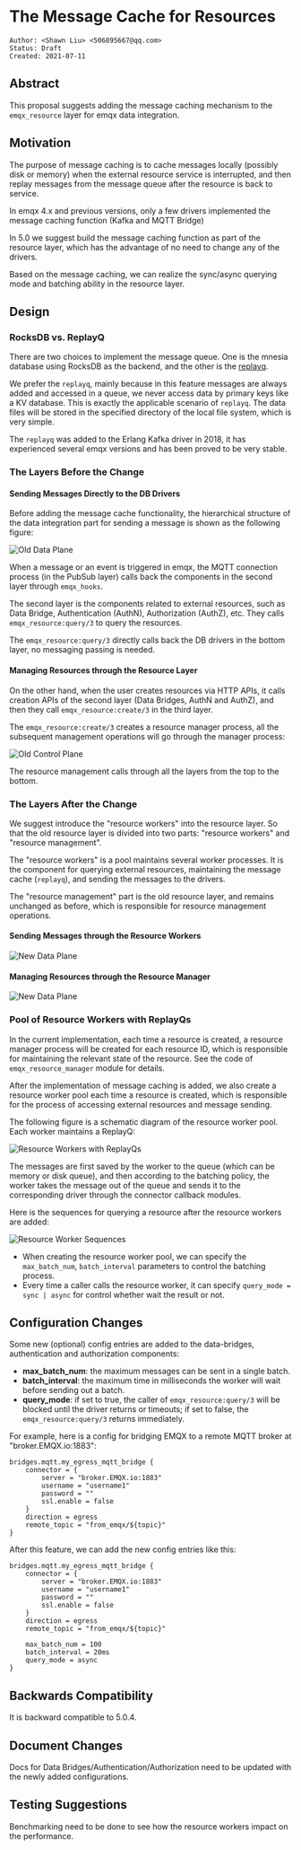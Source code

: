 # The Message Cache for Resources

```
Author: <Shawn Liu> <506895667@qq.com>
Status: Draft
Created: 2021-07-11
```

## Abstract

This proposal suggests adding the message caching mechanism to the `emqx_resource` layer for emqx data integration.

## Motivation

The purpose of message caching is to cache messages locally (possibly disk or memory) when the external resource service is interrupted, and then replay messages from the message queue after the resource is back to service.

In emqx 4.x and previous versions, only a few drivers implemented the message caching function (Kafka and MQTT Bridge)

In 5.0 we suggest build the message caching function as part of the resource layer, which has the advantage of no need to change any of the drivers.

Based on the message caching, we can realize the sync/async querying mode and batching ability in the resource layer.

## Design

### RocksDB vs. ReplayQ

There are two choices to implement the message queue. One is the mnesia database using RocksDB as the backend, and the other is the [replayq](https://github.com/emqx/replayq).

We prefer the `replayq`, mainly because in this feature messages are always added and accessed in a queue, we never access data by primary keys like a KV database. This is exactly the applicable scenario of `replayq`. The data files will be stored in the specified directory of the local file system, which is very simple.

The `replayq` was added to the Erlang Kafka driver in 2018, it has experienced several emqx versions and has been proved to be very stable.

### The Layers Before the Change

#### Sending Messages Directly to the DB Drivers

Before adding the message cache functionality, the hierarchical structure of the data integration part for sending a message is shown as the following figure:

![Old Data Plane](0021-assets/resource-old-arch-data-plane.png)

When a message or an event is triggered in emqx, the MQTT connection process (in the PubSub layer) calls back the components in the second layer through `emqx_hooks`.

The second layer is the components related to external resources, such as Data Bridge, Authentication (AuthN), Authorization (AuthZ), etc. They calls `emqx_resource:query/3` to query the resources.

The `emqx_resource:query/3` directly calls back the DB drivers in the bottom layer, no messaging passing is needed.

#### Managing Resources through the Resource Layer

On the other hand, when the user creates resources via HTTP APIs, it calls creation APIs of the second layer (Data Bridges, AuthN and AuthZ), and then they call `emqx_resource:create/3` in the third layer.

The `emqx_resource:create/3` creates a resource manager process, all the subsequent management operations will go through the manager process:

![Old Control Plane](0021-assets/resource-old-arch-control-plane.png)

The resource management calls through all the layers from the top to the bottom.

### The Layers After the Change

We suggest introduce the "resource workers" into the resource layer.
So that the old resource layer is divided into two parts: "resource workers" and "resource management". 

The "resource workers" is a pool maintains several worker processes.
It is the component for querying external resources, maintaining the message cache (`replayq`), and sending the messages to the drivers. 

The "resource management" part is the old resource layer, and remains unchanged as before, which is responsible for resource management operations.

#### Sending Messages through the Resource Workers

![New Data Plane](0021-assets/resource-new-arch-data-plane.png)

#### Managing Resources through the Resource Manager

![New Data Plane](0021-assets/resource-new-arch-control-plane.png)

### Pool of Resource Workers with ReplayQs

In the current implementation, each time a resource is created, a resource manager process will be created for each resource ID, which is responsible for maintaining the relevant state of the resource. See the code of `emqx_resource_manager` module for details.

After the implementation of message caching is added, we also create a resource worker pool each time a resource is created, which is responsible for the process of accessing external resources and message sending.

The following figure is a schematic diagram of the resource worker pool. Each worker maintains a ReplayQ:

![Resource Workers with ReplayQs](0021-assets/resource-workers.png)

The messages are first saved by the worker to the queue (which can be memory or disk queue), and then according to the batching policy, the worker takes the message out of the queue and sends it to the corresponding driver through the connector callback modules.

Here is the sequences for querying a resource after the resource workers are added:

![Resource Worker Sequences](0021-assets/resource-worker-sequences.drawio.png)

- When creating the resource worker pool, we can specify the `max_batch_num`, `batch_interval` parameters to control the batching process.
- Every time a caller calls the resource worker, it can specify `query_mode = sync | async` for control whether wait the result or not.

## Configuration Changes

Some new (optional) config entries are added to the data-bridges, authentication and authorization components:

- **max_batch_num**: the maximum messages can be sent in a single batch.
- **batch_interval**: the maximum time in milliseconds the worker will wait before sending out a batch.
- **query_mode**: if set to true, the caller of `emqx_resource:query/3` will be blocked until
the driver returns or timeouts; if set to false, the `emqx_resource:query/3` returns immediately.

For example, here is a config for bridging EMQX to a remote MQTT broker at "broker.EMQX.io:1883":

```
bridges.mqtt.my_egress_mqtt_bridge {
    connector = {
        server = "broker.EMQX.io:1883"
        username = "username1"
        password = ""
        ssl.enable = false
    }
    direction = egress
    remote_topic = "from_emqx/${topic}"
}
```
After this feature, we can add the new config entries like this:

```
bridges.mqtt.my_egress_mqtt_bridge {
    connector = {
        server = "broker.EMQX.io:1883"
        username = "username1"
        password = ""
        ssl.enable = false
    }
    direction = egress
    remote_topic = "from_emqx/${topic}"

    max_batch_num = 100
    batch_interval = 20ms
    query_mode = async
}
```

## Backwards Compatibility

It is backward compatible to 5.0.4.

## Document Changes

Docs for Data Bridges/Authentication/Authorization need to be updated with the
newly added configurations.

## Testing Suggestions

Benchmarking need to be done to see how the resource workers impact on the performance.
